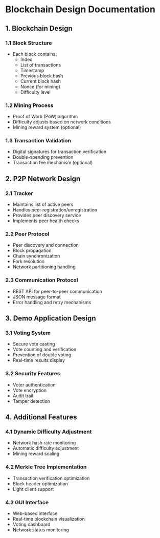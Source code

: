 # Blockchain Design Documentation

## 1. Blockchain Design

### 1.1 Block Structure
- Each block contains:
  - Index
  - List of transactions
  - Timestamp
  - Previous block hash
  - Current block hash
  - Nonce (for mining)
  - Difficulty level

### 1.2 Mining Process
- Proof of Work (PoW) algorithm
- Difficulty adjusts based on network conditions
- Mining reward system (optional)

### 1.3 Transaction Validation
- Digital signatures for transaction verification
- Double-spending prevention
- Transaction fee mechanism (optional)

## 2. P2P Network Design

### 2.1 Tracker
- Maintains list of active peers
- Handles peer registration/unregistration
- Provides peer discovery service
- Implements peer health checks

### 2.2 Peer Protocol
- Peer discovery and connection
- Block propagation
- Chain synchronization
- Fork resolution
- Network partitioning handling

### 2.3 Communication Protocol
- REST API for peer-to-peer communication
- JSON message format
- Error handling and retry mechanisms

## 3. Demo Application Design

### 3.1 Voting System
- Secure vote casting
- Vote counting and verification
- Prevention of double voting
- Real-time results display

### 3.2 Security Features
- Voter authentication
- Vote encryption
- Audit trail
- Tamper detection

## 4. Additional Features

### 4.1 Dynamic Difficulty Adjustment
- Network hash rate monitoring
- Automatic difficulty adjustment
- Mining reward scaling

### 4.2 Merkle Tree Implementation
- Transaction verification optimization
- Block header optimization
- Light client support

### 4.3 GUI Interface
- Web-based interface
- Real-time blockchain visualization
- Voting dashboard
- Network status monitoring 